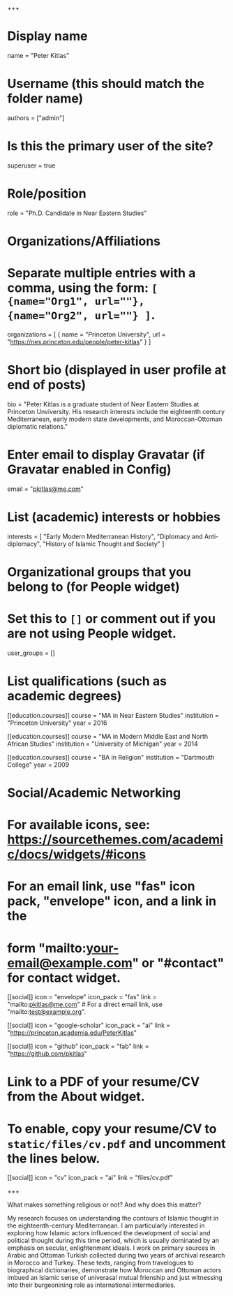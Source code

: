 +++
# Display name
name = "Peter Kitlas"

# Username (this should match the folder name)
authors = ["admin"]

# Is this the primary user of the site?
superuser = true

# Role/position
role = "Ph.D. Candidate in Near Eastern Studies"

# Organizations/Affiliations
#   Separate multiple entries with a comma, using the form: `[ {name="Org1", url=""}, {name="Org2", url=""} ]`.
organizations = [ { name = "Princeton University", url = "https://nes.princeton.edu/people/peter-kitlas" } ]

# Short bio (displayed in user profile at end of posts)
bio = "Peter Kitlas is a graduate student of Near Eastern Studies at Princeton Unviversity. His research interests include the eighteenth century Mediterranean, early modern state developments, and Moroccan-Ottoman diplomatic relations."

# Enter email to display Gravatar (if Gravatar enabled in Config)
email = "pkitlas@me.com"

# List (academic) interests or hobbies
interests = [
  "Early Modern Mediterranean History",
  "Diplomacy and Anti-diplomacy",
  "History of Islamic Thought and Society"
]

# Organizational groups that you belong to (for People widget)
#   Set this to `[]` or comment out if you are not using People widget.
user_groups = []

# List qualifications (such as academic degrees)
[[education.courses]]
  course = "MA in Near Eastern Studies"
  institution = "Princeton University"
  year = 2016

[[education.courses]]
  course = "MA in Modern Middle East and North African Studies"
  institution = "University of Michigan"
  year = 2014

[[education.courses]]
  course = "BA in Religion"
  institution = "Dartmouth College"
  year = 2009

# Social/Academic Networking
# For available icons, see: https://sourcethemes.com/academic/docs/widgets/#icons
#   For an email link, use "fas" icon pack, "envelope" icon, and a link in the
#   form "mailto:your-email@example.com" or "#contact" for contact widget.

[[social]]
  icon = "envelope"
  icon_pack = "fas"
  link = "mailto:pkitlas@me.com"  # For a direct email link, use "mailto:test@example.org".

[[social]]
  icon = "google-scholar"
  icon_pack = "ai"
  link = "https://princeton.academia.edu/PeterKitlas"

[[social]]
  icon = "github"
  icon_pack = "fab"
  link = "https://github.com/pkitlas"

# Link to a PDF of your resume/CV from the About widget.
# To enable, copy your resume/CV to `static/files/cv.pdf` and uncomment the lines below.
[[social]]
   icon = "cv"
   icon_pack = "ai"
   link = "files/cv.pdf"

+++

What makes something religious or not? And why does this matter?

My research focuses on  understanding the contours of Islamic thought in the eighteenth-century Mediterranean. I am particularly interested in exploring how Islamic actors influenced the development of social and political thought during this time period, which is usually dominated by an emphasis on secular, enlightenment ideals. I work on primary sources in Arabic and Ottoman Turkish collected during two years of archival research in Morocco and Turkey. These texts, ranging from travelogues to biographical dictionaries, demonstrate how Moroccan and Ottoman actors imbued an Islamic sense of univerasal mutual frienship and just witnessing into their burgeonining role as international intermediaries.

